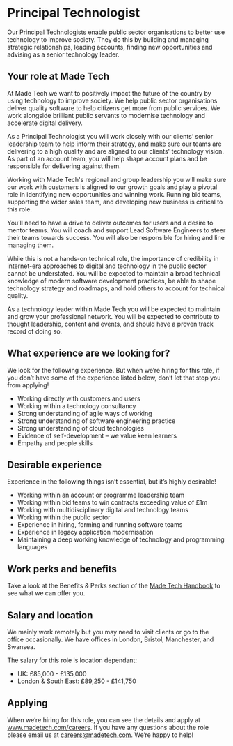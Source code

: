 # Principal Technologist

Our Principal Technologists enable public sector organisations to better use technology to improve society. They do this by building and managing strategic relationships, leading accounts, finding new opportunities and advising as a senior technology leader.

## Your role at Made Tech

At Made Tech we want to positively impact the future of the country by using technology to improve society. We help public sector organisations deliver quality software to help citizens get more from public services. We work alongside brilliant public servants to modernise technology and accelerate digital delivery.

As a Principal Technologist you will work closely with our clients’ senior leadership team to help inform their strategy, and make sure our teams are delivering to a high quality and are aligned to our clients' technology vision. As part of an account team, you will help shape account plans and be responsible for delivering against them.

Working with Made Tech's regional and group leadership you will make sure our work with customers is aligned to our growth goals and play a pivotal role in identifying new opportunities and winning work. Running bid teams, supporting the wider sales team, and developing new business is critical to this role.

You’ll need to have a drive to deliver outcomes for users and a desire to mentor teams. You will coach and support Lead Software Engineers to steer their teams towards success. You will also be responsible for hiring and line managing them. 

While this is not a hands-on technical role, the importance of credibility in internet-era approaches to digital and technology in the public sector cannot be understated. You will be expected to maintain a broad technical knowledge of modern software development practices, be able to shape technology strategy and roadmaps, and hold others to account for technical quality.

As a technology leader within Made Tech you will be expected to maintain and grow your professional network. You will be expected to contribute to thought leadership, content and events, and should have a proven track record of doing so.

## What experience are we looking for?

We look for the following experience. But when we’re hiring for this role, if you don’t have some of the experience listed below, don’t let that stop you from applying! 

- Working directly with customers and users
- Working within a technology consultancy
- Strong understanding of agile ways of working
- Strong understanding of software engineering practice
- Strong understanding of cloud technologies
- Evidence of self-development – we value keen learners
- Empathy and people skills

## Desirable experience

Experience in the following things isn’t essential, but it’s highly desirable!

- Working within an account or programme leadership team
- Working within bid teams to win contracts exceeding value of £1m
- Working with multidisciplinary digital and technology teams
- Working within the public sector
- Experience in hiring, forming and running software teams
- Experience in legacy application modernisation
- Maintaining a deep working knowledge of technology and programming languages

## Work perks and benefits

Take a look at the Benefits & Perks section of the [Made Tech Handbook](https://github.com/madetech/handbook) to see what we can offer you. 

## Salary and location 

We mainly work remotely but you may need to visit clients or go to the office occasionally. We have offices in London, Bristol, Manchester, and Swansea. 

The salary for this role is location dependant:

- UK: £85,000 - £135,000
- London & South East: £89,250 - £141,750

## Applying

When we’re hiring for this role, you can see the details and apply at www.madetech.com/careers. If you have any questions about the role please email us at [careers@madetech.com](mailto:careers@madetech.com). We’re happy to help!
